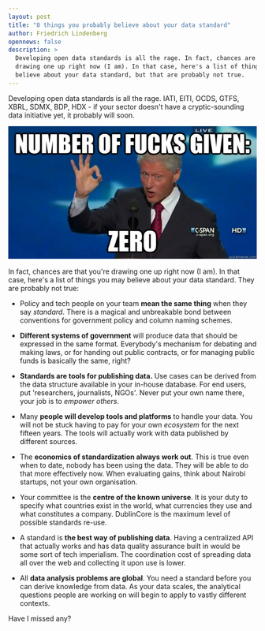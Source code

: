 ```yaml
---
layout: post
title: "8 things you probably believe about your data standard"
author: Friedrich Lindenberg
opennews: false
description: >
  Developing open data standards is all the rage. In fact, chances are that you're
  drawing one up right now (I am). In that case, here's a list of things you may
  believe about your data standard, but that are probably not true.
---
```


Developing open data standards is all the rage. IATI, EITI, OCDS, GTFS,
XBRL, SDMX, BDP, HDX - if your sector doesn't have a cryptic-sounding
data initiative yet, it probably will soon.

<div class="captioned">
    <img src="/assets/images/fucks.jpg" class="img-responsive" alt="Even Bill C gives no fucks">
</div>

In fact, chances are that you're drawing one up right now (I am). In
that case, here's a list of things you may believe about your data
standard. They are probably not true:

* Policy and tech people on your team **mean the same thing** when they
  say *standard*. There is a magical and unbreakable bond between
  conventions for government policy and column naming schemes.

* **Different systems of government** will produce data that should be
  expressed in the same format. Everybody's mechanism for debating and
  making laws, or for handing out public contracts, or for managing 
  public funds is basically the same, right?

* **Standards are tools for publishing data.** Use cases can be derived
  from the data structure available in your in-house database. For end
  users, put 'researchers, journalists, NGOs'. Never put your own name
  there, your job is to *empower others*.

* Many **people will develop tools and platforms** to handle your data. You
  will not be stuck having to pay for your own *ecosystem* for the
  next fifteen years. The tools will actually work with data published
  by different sources.

* The **economics of standardization always work out**. This is true even
  when to date, nobody has been using the data. They will be able to do
  that more effectively now. When evaluating gains, think about Nairobi
  startups, not your own organisation.

* Your committee is the **centre of the known universe**. It is your duty to
  specify what countries exist in the world, what currencies they use and
  what constitutes a company. DublinCore is the maximum level of possible
  standards re-use.

* A standard is **the best way of publishing data**. Having a centralized
  API that actually works and has data quality assurance built in would
  be some sort of tech imperialism. The coordination cost of spreading
  data all over the web and collecting it upon use is lower.

* All **data analysis problems are global**. You need a standard before you
  can derive knowledge from data. As your data scales, the analytical
  questions people are working on will begin to apply to vastly
  different contexts. 

Have I missed any?
